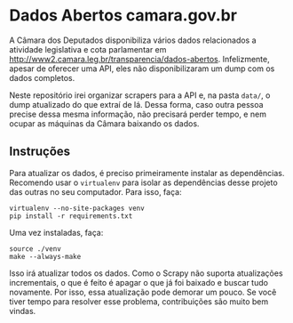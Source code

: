 Dados Abertos camara.gov.br
===========================

A Câmara dos Deputados disponibiliza vários dados relacionados a atividade
legislativa e cota parlamentar em
http://www2.camara.leg.br/transparencia/dados-abertos. Infelizmente, apesar de
oferecer uma API, eles não disponibilizaram um dump com os dados completos.

Neste repositório irei organizar scrapers para a API e, na pasta `data/`, o
dump atualizado do que extraí de lá. Dessa forma, caso outra pessoa precise
dessa mesma informação, não precisará perder tempo, e nem ocupar as máquinas da
Câmara baixando os dados.

Instruções
----------

Para atualizar os dados, é preciso primeiramente instalar as dependências. Recomendo
usar o `virtualenv` para isolar as dependências desse projeto das outras no seu
computador. Para isso, faça:

```
virtualenv --no-site-packages venv
pip install -r requirements.txt
```

Uma vez instaladas, faça:

```
source ./venv
make --always-make
```

Isso irá atualizar todos os dados. Como o Scrapy não suporta atualizações incrementais,
o que é feito é apagar o que já foi baixado e buscar tudo novamente. Por isso, essa
atualização pode demorar um pouco. Se você tiver tempo para resolver esse problema,
contribuições são muito bem vindas.
